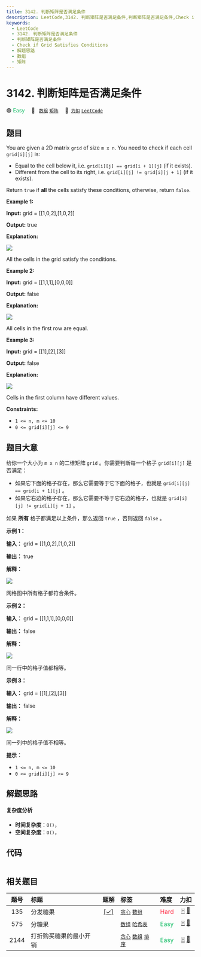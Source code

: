 ```yaml
---
title: 3142. 判断矩阵是否满足条件
description: LeetCode,3142. 判断矩阵是否满足条件,判断矩阵是否满足条件,Check if Grid Satisfies Conditions,解题思路,数组,矩阵
keywords:
  - LeetCode
  - 3142. 判断矩阵是否满足条件
  - 判断矩阵是否满足条件
  - Check if Grid Satisfies Conditions
  - 解题思路
  - 数组
  - 矩阵
---
```


# 3142. 判断矩阵是否满足条件

🟢 <font color=#15bd66>Easy</font>&emsp; 🔖&ensp; [`数组`](/tag/array.md) [`矩阵`](/tag/matrix.md)&emsp; 🔗&ensp;[`力扣`](https://leetcode.cn/problems/check-if-grid-satisfies-conditions) [`LeetCode`](https://leetcode.com/problems/check-if-grid-satisfies-conditions)

## 题目

You are given a 2D matrix `grid` of size `m x n`. You need to check if each
cell `grid[i][j]` is:

  * Equal to the cell below it, i.e. `grid[i][j] == grid[i + 1][j]` (if it exists).
  * Different from the cell to its right, i.e. `grid[i][j] != grid[i][j + 1]` (if it exists).

Return `true` if **all** the cells satisfy these conditions, otherwise, return
`false`.



**Example 1:**

**Input:** grid = [[1,0,2],[1,0,2]]

**Output:** true

**Explanation:**

**![](https://assets.leetcode.com/uploads/2024/04/15/examplechanged.png)**

All the cells in the grid satisfy the conditions.

**Example 2:**

**Input:** grid = [[1,1,1],[0,0,0]]

**Output:** false

**Explanation:**

**![](https://assets.leetcode.com/uploads/2024/03/27/example21.png)**

All cells in the first row are equal.

**Example 3:**

**Input:** grid = [[1],[2],[3]]

**Output:** false

**Explanation:**

![](https://assets.leetcode.com/uploads/2024/03/31/changed.png)

Cells in the first column have different values.



**Constraints:**

  * `1 <= n, m <= 10`
  * `0 <= grid[i][j] <= 9`


## 题目大意

给你一个大小为 `m x n` 的二维矩阵 `grid` 。你需要判断每一个格子 `grid[i][j]` 是否满足：

  * 如果它下面的格子存在，那么它需要等于它下面的格子，也就是 `grid[i][j] == grid[i + 1][j]` 。
  * 如果它右边的格子存在，那么它需要不等于它右边的格子，也就是 `grid[i][j] != grid[i][j + 1]` 。

如果 **所有**  格子都满足以上条件，那么返回 `true` ，否则返回 `false` 。



**示例 1：**

**输入：** grid = [[1,0,2],[1,0,2]]

**输出：** true

**解释：**

**![](https://assets.leetcode.com/uploads/2024/04/15/examplechanged.png)**

网格图中所有格子都符合条件。

**示例 2：**

**输入：** grid = [[1,1,1],[0,0,0]]

**输出：** false

**解释：**

**![](https://assets.leetcode.com/uploads/2024/03/27/example21.png)**

同一行中的格子值都相等。

**示例 3：**

**输入：** grid = [[1],[2],[3]]

**输出：** false

**解释：**

![](https://assets.leetcode.com/uploads/2024/03/31/changed.png)

同一列中的格子值不相等。



**提示：**

  * `1 <= n, m <= 10`
  * `0 <= grid[i][j] <= 9`


## 解题思路

#### 复杂度分析

- **时间复杂度**：`O()`，
- **空间复杂度**：`O()`，

## 代码

```javascript

```

## 相关题目

<!-- prettier-ignore -->
| 题号 | 标题 | 题解 | 标签 | 难度 | 力扣 |
| :------: | :------ | :------: | :------ | :------ | :------: |
| 135 | 分发糖果 | [[✓]](/problem/0135.md) |  [`贪心`](/tag/greedy.md) [`数组`](/tag/array.md) | <font color=#ff334b>Hard</font> | [🀄️](https://leetcode.cn/problems/candy) [🔗](https://leetcode.com/problems/candy) |
| 575 | 分糖果 |  |  [`数组`](/tag/array.md) [`哈希表`](/tag/hash-table.md) | <font color=#15bd66>Easy</font> | [🀄️](https://leetcode.cn/problems/distribute-candies) [🔗](https://leetcode.com/problems/distribute-candies) |
| 2144 | 打折购买糖果的最小开销 |  |  [`贪心`](/tag/greedy.md) [`数组`](/tag/array.md) [`排序`](/tag/sorting.md) | <font color=#15bd66>Easy</font> | [🀄️](https://leetcode.cn/problems/minimum-cost-of-buying-candies-with-discount) [🔗](https://leetcode.com/problems/minimum-cost-of-buying-candies-with-discount) |